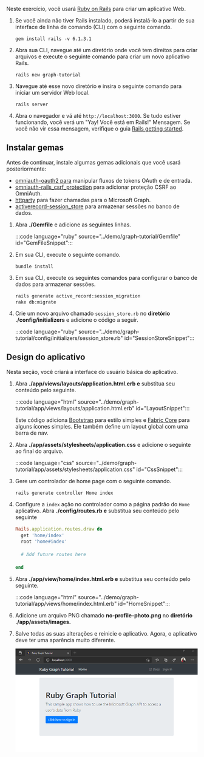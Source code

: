 <!-- markdownlint-disable MD002 MD041 -->

Neste exercício, você usará [Ruby on Rails](https://rubyonrails.org/) para criar um aplicativo Web.

1. Se você ainda não tiver Rails instalado, poderá instalá-lo a partir de sua interface de linha de comando (CLI) com o seguinte comando.

    ```Shell
    gem install rails -v 6.1.3.1
    ```

1. Abra sua CLI, navegue até um diretório onde você tem direitos para criar arquivos e execute o seguinte comando para criar um novo aplicativo Rails.

    ```Shell
    rails new graph-tutorial
    ```

1. Navegue até esse novo diretório e insira o seguinte comando para iniciar um servidor Web local.

    ```Shell
    rails server
    ```

1. Abra o navegador e vá até `http://localhost:3000`. Se tudo estiver funcionando, você verá um "Yay! Você está em Rails!" Mensagem. Se você não vir essa mensagem, verifique o guia [Rails getting started](http://guides.rubyonrails.org/).

## <a name="install-gems"></a>Instalar gemas

Antes de continuar, instale algumas gemas adicionais que você usará posteriormente:

- [omniauth-oauth2 para](https://github.com/omniauth/omniauth-oauth2) manipular fluxos de tokens OAuth e de entrada.
- [omniauth-rails_csrf_protection](https://github.com/cookpad/omniauth-rails_csrf_protection) para adicionar proteção CSRF ao OmniAuth.
- [httparty](https://github.com/jnunemaker/httparty) para fazer chamadas para o Microsoft Graph.
- [activerecord-session_store](https://github.com/rails/activerecord-session_store) para armazenar sessões no banco de dados.

1. Abra **./Gemfile** e adicione as seguintes linhas.

    :::code language="ruby" source="../demo/graph-tutorial/Gemfile" id="GemFileSnippet":::

1. Em sua CLI, execute o seguinte comando.

    ```Shell
    bundle install
    ```

1. Em sua CLI, execute os seguintes comandos para configurar o banco de dados para armazenar sessões.

    ```Shell
    rails generate active_record:session_migration
    rake db:migrate
    ```

1. Crie um novo arquivo chamado `session_store.rb` no **diretório ./config/initializers** e adicione o código a seguir.

    :::code language="ruby" source="../demo/graph-tutorial/config/initializers/session_store.rb" id="SessionStoreSnippet":::

## <a name="design-the-app"></a>Design do aplicativo

Nesta seção, você criará a interface do usuário básica do aplicativo.

1. Abra **./app/views/layouts/application.html.erb e** substitua seu conteúdo pelo seguinte.

    :::code language="html" source="../demo/graph-tutorial/app/views/layouts/application.html.erb" id="LayoutSnippet":::

    Este código adiciona [Bootstrap](http://getbootstrap.com/) para estilo simples e [Fabric Core](https://developer.microsoft.com/fluentui#/get-started#fabric-core) para alguns ícones simples. Ele também define um layout global com uma barra de nav.

1. Abra **./app/assets/stylesheets/application.css** e adicione o seguinte ao final do arquivo.

    :::code language="css" source="../demo/graph-tutorial/app/assets/stylesheets/application.css" id="CssSnippet":::

1. Gere um controlador de home page com o seguinte comando.

    ```Shell
    rails generate controller Home index
    ```

1. Configure a `index` ação no controlador como a página padrão do `Home` aplicativo. Abra **./config/routes.rb e** substitua seu conteúdo pelo seguinte

    ```ruby
    Rails.application.routes.draw do
      get 'home/index'
      root 'home#index'

      # Add future routes here

    end
    ```

1. Abra **./app/view/home/index.html.erb e** substitua seu conteúdo pelo seguinte.

    :::code language="html" source="../demo/graph-tutorial/app/views/home/index.html.erb" id="HomeSnippet":::

1. Adicione um arquivo PNG chamado **no-profile-photo.png** no **diretório ./app/assets/images.**

1. Salve todas as suas alterações e reinicie o aplicativo. Agora, o aplicativo deve ter uma aparência muito diferente.

    ![Captura de tela da home page](./images/create-app-01.png)
